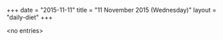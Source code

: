 +++
date = "2015-11-11"
title = "11 November 2015 (Wednesday)"
layout = "daily-diet"
+++

\<no entries\>
